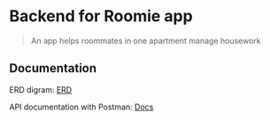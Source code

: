 # Backend for Roomie app

> An app helps roommates in one apartment manage housework

## Documentation

ERD digram: [ERD](https://drive.google.com/file/d/13wO82H7EFu7UNHLWs4OFDugKqwMUVbo1/view?usp=sharing)

API documentation with Postman: [Docs](https://documenter.getpostman.com/view/4337348/UUxwCov3)
